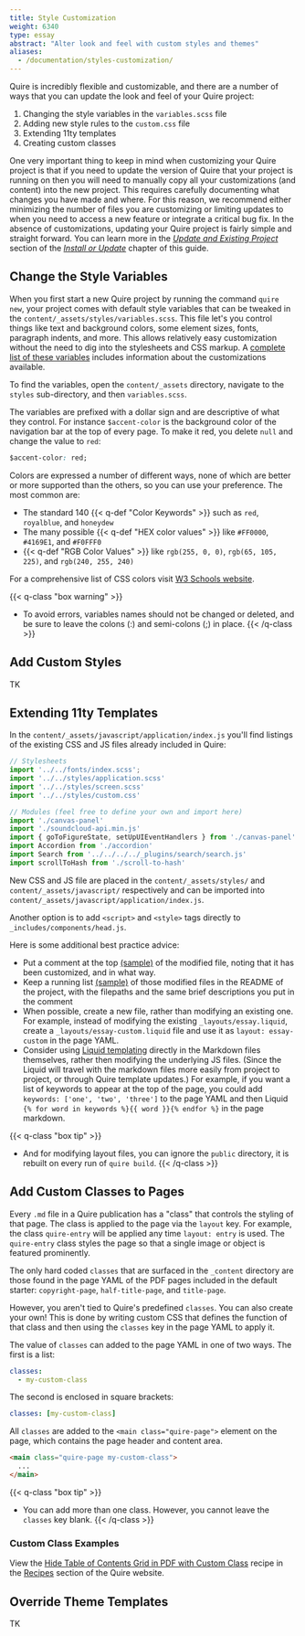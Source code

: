 ```yaml
---
title: Style Customization
weight: 6340
type: essay
abstract: "Alter look and feel with custom styles and themes"
aliases:
  - /documentation/styles-customization/
---
```



Quire is incredibly flexible and customizable, and there are a number of ways that you can update the look and feel of your Quire project:

  1. Changing the style variables in the `variables.scss` file
  2. Adding new style rules to the `custom.css` file
  3. Extending 11ty templates
  4. Creating custom classes

One very important thing to keep in mind when customizing your Quire project is that if you need to update the version of Quire that your project is running on then you will need to manually copy all your customizations (and content) into the new project. This requires carefully documenting what changes you have made and where. For this reason, we recommend either minimizing the number of files you are customizing or limiting updates to when you need to access a new feature or integrate a critical bug fix. In the absence of customizations, updating your Quire project is fairly simple and straight forward. You can learn more in the [*Update and Existing Project*](/docs-v1/install-uninstall/#update-an-existing-project) section of the [*Install or Update*](/docs-v1/install-uninstall) chapter of this guide. 


## Change the Style Variables

When you first start a new Quire project by running the command `quire new`, your project comes with default style variables that can be tweaked in the `content/_assets/styles/variables.scss`. This file let's you control things like text and background colors, some element sizes, fonts, paragraph indents, and more. This allows relatively easy customization without the need to dig into the stylesheets and CSS markup. A [complete list of these variables](/docs-v1/variables) includes information about the customizations available.

To find the variables, open the `content/_assets` directory, navigate to the `styles` sub-directory, and then `variables.scss`.

The variables are prefixed with a dollar sign and are descriptive of what they control. For instance `$accent-color` is the background color of the navigation bar at the top of every page. To make it red, you delete `null` and change the value to `red`:

```css
$accent-color: red;
```

Colors are expressed a number of different ways, none of which are better or more supported than the others, so you can use your preference. The most common are:

- The standard 140 {{< q-def "Color Keywords" >}} such as `red`, `royalblue`, and `honeydew`
- The many possible {{< q-def "HEX color values" >}} like `#FF0000`, `#4169E1`, and `#F0FFF0`
- {{< q-def "RGB Color Values" >}} like `rgb(255, 0, 0)`, `rgb(65, 105, 225)`, and `rgb(240, 255, 240)`

For a comprehensive list of CSS colors visit [W3 Schools website](https://www.w3schools.com/cssref/css_colors.php). 

{{< q-class "box warning" >}}
- To avoid errors, variables names should not be changed or deleted, and be sure to leave the colons (:) and semi-colons (;) in place.
{{< /q-class >}}

## Add Custom Styles

TK

## Extending 11ty Templates

In the `content/_assets/javascript/application/index.js` you'll find listings of the existing CSS and JS files already included in Quire:

```js
// Stylesheets
import '../../fonts/index.scss';
import '../../styles/application.scss'
import '../../styles/screen.scss'
import '../../styles/custom.css'

// Modules (feel free to define your own and import here)
import './canvas-panel'
import './soundcloud-api.min.js'
import { goToFigureState, setUpUIEventHandlers } from './canvas-panel'
import Accordion from './accordion'
import Search from '../../../../_plugins/search/search.js'
import scrollToHash from './scroll-to-hash'
```

New CSS and JS file are placed in the `content/_assets/styles/` and `content/_assets/javascript/` respectively and can be imported into `content/_assets/javascript/application/index.js`.

Another option is to add `<script>` and `<style>` tags directly to `_includes/components/head.js`.

Here is some additional best practice advice: 

- Put a comment at the top [(sample)](https://github.com/thegetty/conserving-canvas/blob/main/_includes/components/menu/item.js) of the modified file, noting that it has been customized, and in what way.
- Keep a running list [(sample)](https://github.com/thegetty/conserving-canvas/tree/main#customizations) of those modified files in the README of the project, with the filepaths and the same brief descriptions you put in the comment
- When possible, create a new file, rather than modifying an existing one. For example, instead of modifying the existing `_layouts/essay.liquid`, create a `_layouts/essay-custom.liquid` file and use it as `layout: essay-custom` in the page YAML. 
- Consider using [Liquid templating](https://shopify.github.io/liquid/) directly in the Markdown files themselves, rather then modifying the underlying JS files. (Since the Liquid will travel with the markdown files more easily from project to project, or through Quire template updates.) For example, if you want a list of keywords to appear at the top of the page, you could add `keywords: ['one', 'two', 'three']` to the page YAML and then Liquid `{% for word in keywords %}{{ word }}{% endfor %}` in the page markdown.

{{< q-class "box tip" >}}
- And for modifying layout files, you can ignore the `public` directory, it is rebuilt on every run of `quire build`.
{{< /q-class >}}


## Add Custom Classes to Pages

Every `.md` file in a Quire publication has a "class" that controls the styling of that page. The class is applied to the page via the `layout` key. For example, the class `quire-entry` will be applied any time `layout: entry` is used. The `quire-entry` class styles the page so that a single image or object is featured prominently. 

The only hard coded `classes` that are surfaced in the `_content` directory are those found in the page YAML of the PDF pages included in the default starter: `copyright-page`, `half-title-page`, and `title-page`. 

However, you aren't tied to Quire's predefined `classes`. You can also create your own! This is done by writing custom CSS that defines the function of that class and then using the `classes` key in the page YAML to apply it.  

The value of `classes` can added to the page YAML in one of two ways. The first is a list:

```yaml
classes:
  - my-custom-class
```

The second is enclosed in square brackets: 

```yaml
classes: [my-custom-class]
```

All `classes` are added to the `<main class="quire-page">` element on the page, which contains the page header and content area. 

```html
<main class="quire-page my-custom-class">
  ...
</main>
```

{{< q-class "box tip" >}}
- You can add more than one class. However, you cannot leave the `classes` key  blank.
{{< /q-class >}}

### Custom Class Examples

View the [Hide Table of Contents Grid in PDF with Custom Class](/resources/recipes/hide-grid) recipe in the [Recipes](/resources/recipes/) section of the Quire website. 

## Override Theme Templates

TK
